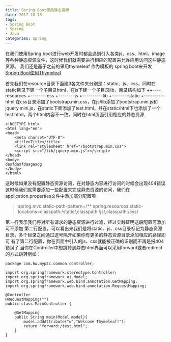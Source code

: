 ```yaml
---
title: Spring Boot使用静态资源
date: 2017-10-18
tags:
- Spring Boot
- Spring
- Java
categories: Spring
---
```


在我们使用Spring boot进行web开发时都会遇到引入各类js、css、html、image等各种静态资源文件，这时候我们就需要进行相应的配置来允许应用访问这些静态资源。
我们还是基于之前的采用thymeleaf 作为模板的 spring boot来开发
[Spring Boot使用Thymeleaf](http://blog.csdn.net/tyyytcj/article/details/78268310)

首先我们在resource目录下面建3各文件夹分别是：static、js、css，同时在static目录下建一个子目录html，在js下建一个子目录lib，目录结构如下
++----resources
+--------css
+--------js
+----------lib
+--------static
+----------html
在css目录添加了bootstrap.min.css，在js/lib添加了bootstrap.min.js和jquery.mini.js，在static下面添加了test.html，并在static/html下也添加了一个test.html，两个html内容不一致，同时在html页面引用相应的静态资源
```
<!DOCTYPE html>
<html lang="en">
<head>
    <meta charset="UTF-8">
    <title>Title</title>
    <link rel="stylesheet" href="/bootstrap.min.css">
    <script src="/lib/jquery.min.js"></script>
</head>
<body>
dasfdasfdasgasdg
</body>
</html>
```
这时候如果没有配置静态资源访问，在对静态内容进行访问的时候会出现404错误
这时候我们就需要添加一些配置来完成静态资源的访问，我们在application.properties文件中添加部分配置项
> spring.mvc.static-path-pattern=/**
> spring.resources.static-locations=classpath:/static/,classpath:/js/,classpath:/css/

第一行表示我们将对所有请求的静态资源进行过滤，经过实践证明这段配置可添加可不添加
第二行配置，可以看出来我们是将static、js、css目录标记为静态资源目录，多个目录之间通过逗号隔开如果你有更多的静态资源目录添加相应的路径即可
有了第二行配置，你在页面中引入的js、css就能被正确的识别而不再是报404错误了
当你在Controller中想跳转到静态html界面可以采用forward或者redirect的方式跳转例如：
```
package com.hw.myp2c.common.controller;

import org.springframework.stereotype.Controller;
import org.springframework.ui.Model;
import org.springframework.web.bind.annotation.GetMapping;
import org.springframework.web.bind.annotation.RequestMapping;

@Controller
@RequestMapping("")
public class MainController {

    @GetMapping
    public String main(Model model){
        model.addAttribute("w","Welcome Thymeleaf!");
        return "forward:/test.html";
    }
}

```
